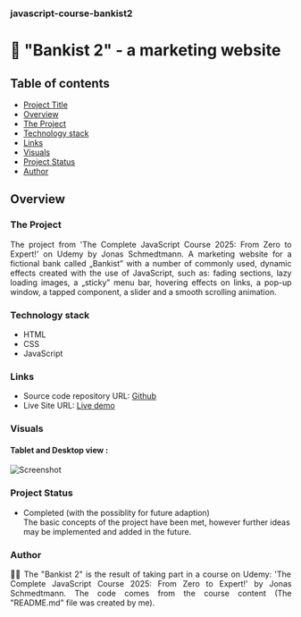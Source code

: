 ### javascript-course-bankist2

# 🤑 "Bankist 2" - a marketing website

## Table of contents

- [Project Title](#dice-game)
- [Overview](#overview)
- [The Project](#the-project)
- [Technology stack](#technology-stack)
- [Links](#links)
- [Visuals](#visuals)
- [Project Status](#project-status)
- [Author](#author)

## Overview

### The Project

<p align="justify">The project from 'The Complete JavaScript Course 2025: From Zero to Expert!' on Udemy by Jonas Schmedtmann.
A marketing website for a fictional bank called „Bankist” with a number of commonly used, dynamic effects created with the use of JavaScript, such as: fading sections, lazy loading images, a „sticky” menu bar, hovering effects on links, a pop-up window, a tapped component, a slider and a smooth scrolling animation.
</p>

### Technology stack

- HTML
- CSS
- JavaScript

### Links

- Source code repository URL: [Github](https://github.com/basiacarvalho/javascript-course-bankist2)
- Live Site URL: [Live demo](https://basiacarvalho.github.io/javascript-course-bankist2/)

### Visuals

#### Tablet and Desktop view :

![Screenshot](../bankist_2_linkedin.png)

### Project Status

- Completed (with the possiblity for future adaption)\
  The basic concepts of the project have been met, however further ideas may be implemented and added in the future.

### Author

<p align="justify">👩‍💻 The "Bankist 2" is the result of taking part in a course on Udemy: 'The Complete JavaScript Course 2025: From Zero to Expert!' by Jonas Schmedtmann. The code comes from the course content (The "README.md" file was created by me).
</p>
